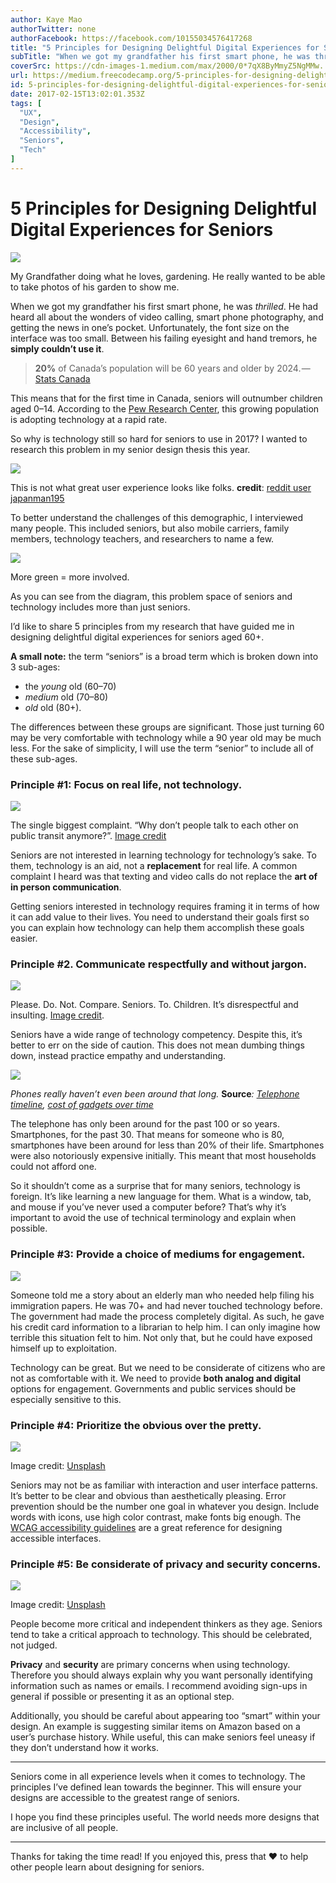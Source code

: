 ```yaml
---
author: Kaye Mao
authorTwitter: none
authorFacebook: https://facebook.com/10155034576417268
title: "5 Principles for Designing Delightful Digital Experiences for Seniors"
subTitle: "When we got my grandfather his first smart phone, he was thrilled. He had heard all about the wonders of video calling, smart phone photo..."
coverSrc: https://cdn-images-1.medium.com/max/2000/0*7qX8ByMmyZ5NgMMw.
url: https://medium.freecodecamp.org/5-principles-for-designing-delightful-digital-experiences-for-seniors-8ece28229653
id: 5-principles-for-designing-delightful-digital-experiences-for-seniors-8ece28229653
date: 2017-02-15T13:02:01.353Z
tags: [
  "UX",
  "Design",
  "Accessibility",
  "Seniors",
  "Tech"
]
---
```

# 5 Principles for Designing Delightful Digital Experiences for Seniors







![](https://cdn-images-1.medium.com/max/2000/0*7qX8ByMmyZ5NgMMw.)

My Grandfather doing what he loves, gardening. He really wanted to be able to take photos of his garden to show me.







When we got my grandfather his first smart phone, he was _thrilled_. He had heard all about the wonders of video calling, smart phone photography, and getting the news in one’s pocket. Unfortunately, the font size on the interface was too small. Between his failing eyesight and hand tremors, he **simply couldn’t use it**.

> **20%** of Canada’s population will be 60 years and older by 2024. — [Stats Canada](http://www.statcan.gc.ca/daily-quotidien/150929/dq150929b-eng.htm)

This means that for the first time in Canada, seniors will outnumber children aged 0–14\. According to the [Pew Research Center](http://www.pewinternet.org/2014/04/03/older-adults-and-technology-use/), this growing population is adopting technology at a rapid rate.

So why is technology still so hard for seniors to use in 2017? I wanted to research this problem in my senior design thesis this year.



![](https://cdn-images-1.medium.com/max/1600/1*Yob0vag9wyWilHvDpp2YLQ.jpeg)

This is not what great user experience looks like folks. **credit**: [reddit user japanman195](https://www.reddit.com/r/funny/comments/1wddw9/my_90_year_old_grandma_from_japan_showing_us_how/)



To better understand the challenges of this demographic, I interviewed many people. This included seniors, but also mobile carriers, family members, technology teachers, and researchers to name a few.







![](https://cdn-images-1.medium.com/max/2000/1*Sl7kWjC95opbs5zljR6TgA.png)

More green = more involved.







As you can see from the diagram, this problem space of seniors and technology includes more than just seniors.

I’d like to share 5 principles from my research that have guided me in designing delightful digital experiences for seniors aged 60+.

**A small note:** the term “seniors” is a broad term which is broken down into 3 sub-ages:

*   the _young_ old (60–70)
*   _medium_ old (70–80)
*   _old_ old (80+).

The differences between these groups are significant. Those just turning 60 may be very comfortable with technology while a 90 year old may be much less. For the sake of simplicity, I will use the term “senior” to include all of these sub-ages.

### **Principle #1: Focus on real life, not technology.**



![](https://cdn-images-1.medium.com/max/1600/0*SGVQNIZ1pRkAKpIq.jpg)

The single biggest complaint. “Why don’t people talk to each other on public transit anymore?”. [Image credit](http://maxpixel.freegreatpicture.com/Marmaray-Underground-Station-Phone-Istanbul-Subway-1304181)



Seniors are not interested in learning technology for technology’s sake. To them, technology is an aid, not a **replacement** for real life. A common complaint I heard was that texting and video calls do not replace the **art of in person communication**.

Getting seniors interested in technology requires framing it in terms of how it can add value to their lives. You need to understand their goals first so you can explain how technology can help them accomplish these goals easier.

### Principle #2\. Communicate respectfully and without jargon.



![](https://cdn-images-1.medium.com/max/1600/0*fEmvYaCJ-uaXejQI.jpg)

Please. Do. Not. Compare. Seniors. To. Children. It’s disrespectful and insulting. [Image credit](http://www.zeroviolenza.it/component/k2/item/70070-i-ragazzi-in-balia-dei-media-abbandonati-fra-tv-e-web-g-gambassi).



Seniors have a wide range of technology competency. Despite this, it’s better to err on the side of caution. This does not mean dumbing things down, instead practice empathy and understanding.



![](https://cdn-images-1.medium.com/max/1600/1*mnevFauR9ZiM0ILbdSSINA.png)

_Phones really haven’t even been around that long._ **Source**_:_ [_Telephone timeline_](http://bgr.com/2013/12/13/telephone-timeline-a-brief-history-of-the-phone/)_,_ [_cost of gadgets over time_](http://www.washingtonpost.com/wp-srv/special/business/a-gadgets-life/)



The telephone has only been around for the past 100 or so years. Smartphones, for the past 30\. That means for someone who is 80, smartphones have been around for less than 20% of their life. Smartphones were also notoriously expensive initially. This meant that most households could not afford one.

So it shouldn’t come as a surprise that for many seniors, technology is foreign. It’s like learning a new language for them. What is a window, tab, and mouse if you’ve never used a computer before? That’s why it’s important to avoid the use of technical terminology and explain when possible.

### Principle #3: **Provide a choice of mediums for engagement.**



![](https://cdn-images-1.medium.com/max/1600/0*2ChimL0t9wsv-Deb.jpg)



Someone told me a story about an elderly man who needed help filing his immigration papers. He was 70+ and had never touched technology before. The government had made the process completely digital. As such, he gave his credit card information to a librarian to help him. I can only imagine how terrible this situation felt to him. Not only that, but he could have exposed himself up to exploitation.

Technology can be great. But we need to be considerate of citizens who are not as comfortable with it. We need to provide **both analog and digital** options for engagement. Governments and public services should be especially sensitive to this.

### Principle #4: **Prioritize the obvious over the pretty**.



![](https://cdn-images-1.medium.com/max/1600/1*zGpmWCQjUdyvnwNRt2Cs3g.jpeg)

Image credit: [Unsplash](https://unsplash.com/search/neon?photo=FQgI8AD-BSg)



Seniors may not be as familiar with interaction and user interface patterns. It’s better to be clear and obvious than aesthetically pleasing. Error prevention should be the number one goal in whatever you design. Include words with icons, use high color contrast, make fonts big enough. The [WCAG accessibility guidelines](https://www.w3.org/WAI/WCAG20/quickref/) are a great reference for designing accessible interfaces.

### Principle #5: Be considerate of privacy and security concerns.



![](https://cdn-images-1.medium.com/max/1600/1*YdZvBsYMwIhKcMyKUv35lg.jpeg)

Image credit: [Unsplash](https://unsplash.com/collections/473843/privacysecurity?photo=8yYAaguVDgY)



People become more critical and independent thinkers as they age. Seniors tend to take a critical approach to technology. This should be celebrated, not judged.

**Privacy** and **security** are primary concerns when using technology. Therefore you should always explain why you want personally identifying information such as names or emails. I recommend avoiding sign-ups in general if possible or presenting it as an optional step.

Additionally, you should be careful about appearing too “smart” within your design. An example is suggesting similar items on Amazon based on a user’s purchase history. While useful, this can make seniors feel uneasy if they don’t understand how it works.











* * *







Seniors come in all experience levels when it comes to technology. The principles I’ve defined lean towards the beginner. This will ensure your designs are accessible to the greatest range of seniors.

I hope you find these principles useful. The world needs more designs that are inclusive of all people.











* * *







Thanks for taking the time read! If you enjoyed this, press that ❤ to help other people learn about designing for seniors.








